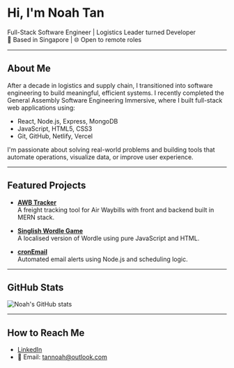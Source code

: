 # Hi, I'm Noah Tan

 Full-Stack Software Engineer | Logistics Leader turned Developer  
📍 Based in Singapore | 🌐 Open to remote roles

---

##  About Me

After a decade in logistics and supply chain, I transitioned into software engineering to build meaningful, efficient systems. I recently completed the General Assembly Software Engineering Immersive, where I built full-stack web applications using:

- React, Node.js, Express, MongoDB
- JavaScript, HTML5, CSS3
- Git, GitHub, Netlify, Vercel

I'm passionate about solving real-world problems and building tools that automate operations, visualize data, or improve user experience.

---

##  Featured Projects

-  **[AWB Tracker](https://github.com/tannoah0586/AWB-tracker2-FE)**  
  A freight tracking tool for Air Waybills with front and backend built in MERN stack.

-  **[Singlish Wordle Game](https://github.com/tannoah0586/Wordle_Game)**  
  A localised version of Wordle using pure JavaScript and HTML.

-  **[cronEmail](https://github.com/tannoah0586/cronEmail)**  
  Automated email alerts using Node.js and scheduling logic.

---

##  GitHub Stats

![Noah's GitHub stats](https://github-readme-stats.vercel.app/api?username=tannoah0586&show_icons=true&theme=default)

---

##  How to Reach Me

- [LinkedIn](https://linkedin.com/in/noah-tan-yongxin)
- 📧 Email: tannoah@outlook.com
